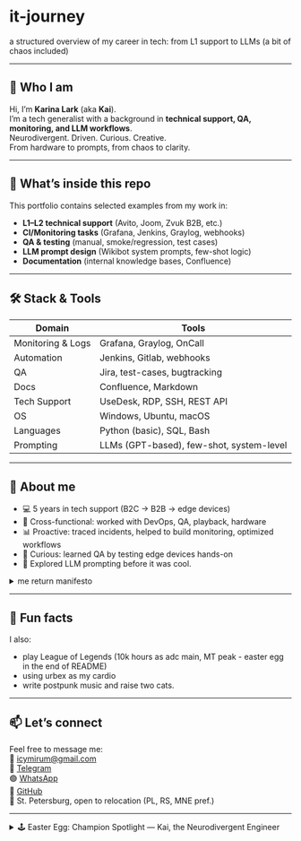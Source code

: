 # it-journey
a structured overview of my career in tech: from L1 support to LLMs (a bit of chaos included)

---

## 👋 Who I am

Hi, I’m **Karina Lark** (aka **Kai**).  
I’m a tech generalist with a background in **technical support, QA, monitoring, and LLM workflows**.  
Neurodivergent. Driven. Curious. Creative.  
From hardware to prompts, from chaos to clarity. 

---

## 🧩 What’s inside this repo

This portfolio contains selected examples from my work in:

- **L1–L2 technical support** (Avito, Joom, Zvuk B2B, etc.)
- **CI/Monitoring tasks** (Grafana, Jenkins, Graylog, webhooks)
- **QA & testing** (manual, smoke/regression, test cases)
- **LLM prompt design** (Wikibot system prompts, few-shot logic)
- **Documentation** (internal knowledge bases, Confluence)

---

## 🛠️ Stack & Tools

| Domain | Tools |
|--------|-------|
| Monitoring & Logs | Grafana, Graylog, OnCall |
| Automation | Jenkins, Gitlab, webhooks |
| QA | Jira, test-cases, bugtracking |
| Docs | Confluence, Markdown |
| Tech Support | UseDesk, RDP, SSH, REST API |
| OS | Windows, Ubuntu, macOS |
| Languages | Python (basic), SQL, Bash |
| Prompting | LLMs (GPT-based), few-shot, system-level |

---

## 🧠 About me

- 💻 5 years in tech support (B2C → B2B → edge devices)
- 🔁 Cross-functional: worked with DevOps, QA, playback, hardware
- 📊 Proactive: traced incidents, helped to build monitoring, optimized workflows
- 🧪 Curious: learned QA by testing edge devices hands-on
- 🤖 Explored LLM prompting before it was cool.

<details>
<summary> me return manifesto </summary>  
  
> me return 422 when no one knows what the bug is   
> me return 504 when devs ghost me   
> me return 418 when asked to write a press release  

  
</details>

---

## 🐾 Fun facts

I also:
- play League of Legends (10k hours as adc main, MT peak - easter egg in the end of README)
- using urbex as my cardio
- write postpunk music and raise two cats.

---

## 📫 Let’s connect

Feel free to message me:  
📧 icymirum@gmail.com   
💬 [Telegram](https://t.me/hey_lark)  
🟢 [WhatsApp](https://wa.me/79118145193)    
🐙 [GitHub](https://github.com/dontkaiad)   
📍 St. Petersburg, open to relocation (PL, RS, MNE pref.)  

---

<details>
<summary> 🕹️ Easter Egg: Champion Spotlight — Kai, the Neurodivergent Engineer </summary>

<br>

**Role:** Marksman / Support Hybrid  
**Resource:** Focus (instead of Mana)  
**Damage Type:** Mental / True  
**Scaling:** Knowledge + Concentration  
**Origin:** Tech Support Depths  
**Patch:** Pre-PromptOps

---

### 🧬 Passive — *Overfocus*

Kai accumulates Focus while listening to russian post-punk playlists and deep-diving into chaotic systems, log clusters, or half-written specs.
Focus builds faster when the task is obscure, undocumented, or happening under pressure.
Once Focus reaches 100%, her next ability is Overloaded, granting enhanced insight or performance.

*⚠️ Staying in Overfocus mode too long triggers Mental Overload — abilities are weakened and Kai becomes distracted, muttering about dashboard inconsistencies.*

To reset Overload, Kai must briefly switch context (e.g., take a short offline break, look out the window, touch grass, or reheat coffee).
This clears the stack and restores baseline clarity.

**Bonus:**
If Kai opens a can of Monster Energy™ during work — Focus gain is doubled for 10 minutes.

---

### 💡 Q — *Pattern Lock*

Kai highlights invisible structures within chaos: API chains, failing workflows, undocumented triggers.  
Perfect for log diving, error tracing, or identifying mismatched assumptions in client complaints.

**Bonus:**
Holding Monster increases speed of activation.

*• Enhanced: auto-links incidents to root cause and suggests Confluence anchor.*

---

### 🧪 W — *Debug Dance*

Executes manual probing across systems using smoke tests, user scenarios, and synthetic prompts.  
Each cast increases attention and speeds up bug hypothesis formation.

*• Stackable. At 3 charges, enters "Flow State" — reducing cooldowns and increasing insight radius.*  
*• Each consecutive cast increases chance of Overload buildup.*

---

### 🧠 E — *Prompt Mirage*
A long-cooldown ability. Not spammable.
Effective only if Kai is at moderate Focus and no context-switch occurred in last 3 minutes.

Summons a well-structured prompt tailored to trick even the most stubborn LLMs.  
Applies few-shot / zero-shot or CoT logic depending on context size.  
Enemies hallucinate bugs. Allies call it wizardry.

*• Can backfire beautifully if model isn’t aligned.*  
*• Enhanced: doubles accuracy of bot-assisted support.*  
*• Overloaded version: generates two alternative prompt strategies, but at risk of overthinking.*

---

### 🎧 R — *Reality Collapse*  (Ultimate — unlocks at 6 / 11 / 16)

Kai collapses surrounding ambiguity into structure.  
Documentation writes itself. Support workflows optimize. Focus spikes.

At:
- **Level 6**: Analyzes unknown systems with limited data.
- **Level 11**: Connects edge cases to high-level patterns.
- **Level 16**: Sees the architecture behind incidents — and updates the Wiki.

*• Passive bonus: musical damage over time (if headphones are on).*

---

### 🐾 Champion quotes:

> "I don’t scale. I snowball."  
> "It’s not chaos — it’s undocumented structure."  
> "Stacking Flow. Don’t ping."  
> "One cat runs my cluster. The other manages incident tags."  
> "I don’t wait for permission to carry."   


</details>
